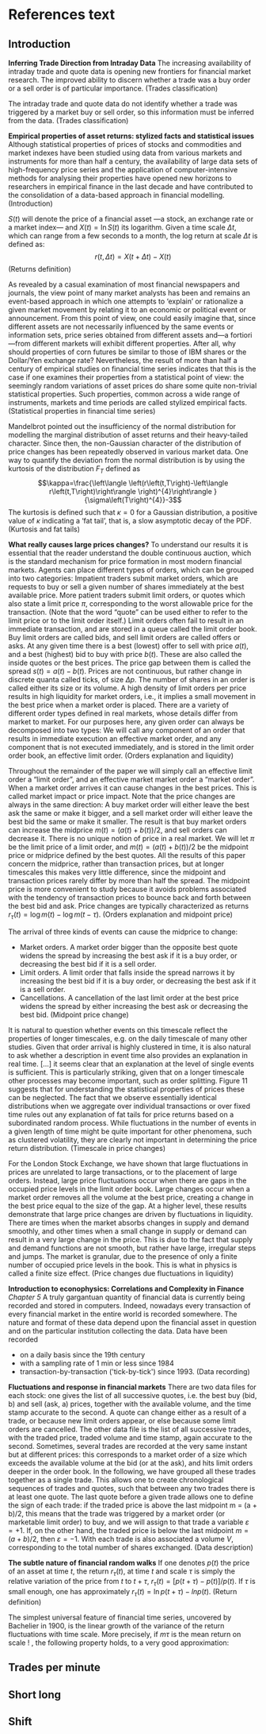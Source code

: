 # References text

## Introduction

**Inferring Trade Direction from Intraday Data**
The increasing availability of intraday trade and quote data is opening new
frontiers for financial market research. The improved ability to discern
whether a trade was a buy order or a sell order is of particular importance.
(Trades classification)

The intraday trade and quote data do not identify whether a trade was
triggered by a market buy or sell order, so this information must be inferred
from the data.
(Trades classification)

**Empirical properties of asset returns: stylized facts and statistical issues**
Although statistical properties of prices of stocks and commodities and market
indexes have been studied using data from various markets and instruments for
more than half a century, the availability of large data sets of high-frequency
price series and the application of computer-intensive methods for analysing
their properties have opened new horizons to researchers in empirical finance
in the last decade and have contributed to the consolidation of a data-based
approach in financial modelling.
(Introduction)

$S\left(t\right)$ will denote the price of a financial asset —a stock, an
exchange rate or a market index— and $X\left(t\right) = \ln S\left(t\right)$
its logarithm. Given a time scale $\Delta t$, which can range from a few
seconds to a month, the log return at scale $\Delta t$ is defined as:
$$r\left(t,\Delta t\right)=X\left(t+\Delta t\right)-X\left(t\right)$$
(Returns definition)

As revealed by a casual examination of most financial newspapers and journals,
the view point of many market analysts has been and remains an event-based
approach in which one attempts to ‘explain’ or rationalize a given market
movement by relating it to an economic or political event or announcement.
From this point of view, one could easily imagine that, since different assets
are not necessarily influenced by the same events or information sets, price
series obtained from different assets and—a fortiori—from different markets
will exhibit different properties. After all, why should properties of corn
futures be similar to those of IBM shares or the Dollar/Yen exchange rate?
Nevertheless, the result of more than half a century of empirical studies on
financial time series indicates that this is the case if one examines their
properties from a statistical point of view: the seemingly random variations
of asset prices do share some quite non-trivial statistical properties. Such
properties, common across a wide range of instruments, markets and time
periods are called stylized empirical facts.
(Statistical properties in financial time series)

Mandelbrot pointed out the insufficiency of the normal distribution for
modelling the marginal distribution of asset returns and their heavy-tailed
character. Since then, the non-Gaussian character of the distribution of price
changes has been repeatedly observed in various market data. One way to
quantify the deviation from the normal distribution is by using the kurtosis of
the distribution $F_T$ defined as
$$\kappa=\frac{\left\langle \left(r\left(t,T\right)-\left\langle
  r\left(t,T\right)\right\rangle \right)^{4}\right\rangle }
  {\sigma\left(T\right)^{4}}-3$$
The kurtosis is defined such that $\kappa = 0$ for a Gaussian distribution, a
positive value of $\kappa$ indicating a ‘fat tail’, that is, a slow asymptotic
decay of the PDF.
(Kurtosis and fat tails)

**What really causes large prices changes?**
To understand our results it is essential that the reader understand the double
continuous auction, which is the standard mechanism for price formation in most
modern financial markets. Agents can place different types of orders, which can
be grouped into two categories: Impatient traders submit market orders, which
are requests to buy or sell a given number of shares immediately at the best
available price. More patient traders submit limit orders, or quotes which also
state a limit price $\pi$, corresponding to the worst allowable price for the
transaction. (Note that the word “quote” can be used either to refer to the
limit price or to the limit order itself.) Limit orders often fail to result in
an immediate transaction, and are stored in a queue called the limit order book.
Buy limit orders are called bids, and sell limit orders are called offers or
asks. At any given time there is a best (lowest) offer to sell with price $a(t)$,
and a best (highest) bid to buy with price $b(t)$. These are also called the
inside quotes or the best prices. The price gap between them is called the
spread $s(t) = a(t)−b(t)$. Prices are not continuous, but rather change in
discrete quanta called ticks, of size $\Delta p$. The number of shares in an
order is called either its size or its volume.
A high density of limit orders per price results in high liquidity for market
orders, i.e., it implies a small movement in the best price when a market order
is placed. There are a variety of different order types defined in real markets,
whose details differ from market to market. For our purposes here, any given
order can always be decomposed into two types: We will call any component of an
order that results in immediate execution an effective market order, and any
component that is not executed immediately, and is stored in the limit order
order book, an effective limit order.
(Orders explanation and liquidity)

Throughout the remainder of the paper we will simply call an effective limit
order a “limit order”, and an effective market market order a “market order”.
When a market order arrives it can cause changes in the best prices. This is
called market impact or price impact. Note that the price changes are always in
the same direction: A buy market order will either leave the best ask the same
or make it bigger, and a sell market order will either leave the best bid the
same or make it smaller. The result is that buy market orders can increase the
midprice $m(t) = (a(t) + b(t))/2$, and sell orders can decrease it.
There is no unique notion of price in a real market. We will let $\pi$ be the
limit price of a limit order, and $m(t) = (a(t) + b(t))/2$ be the midpoint
price or midprice defined by the best quotes. All the results of this paper
concern the midprice, rather than transaction prices, but at longer timescales
this makes very little difference, since the midpoint and transaction prices
rarely differ by more than half the spread. The midpoint price is more
convenient to study because it avoids problems associated with the tendency of
transaction prices to bounce back and forth between the best bid and ask. Price
changes are typically characterized as returns
$r_{\tau}(t) = \log m(t) − \log m(t − \tau)$.
(Orders explanation and midpoint price)

The arrival of three kinds of events can cause the midprice to change:

* Market orders. A market order bigger than the opposite best quote widens the
  spread by increasing the best ask if it is a buy order, or decreasing the
  best bid if it is a sell order.
* Limit orders. A limit order that falls inside the spread narrows it by
  increasing the best bid if it is a buy order, or decreasing the best ask if
  it is a sell order.
* Cancellations. A cancellation of the last limit order at the best price
  widens the spread by either increasing the best ask or decreasing the best
  bid.
(Midpoint price change)

It is natural to question whether events on this timescale reflect the
properties of longer timescales, e.g. on the daily timescale of many other
studies. Given that order arrival is highly clustered in time, it is also
natural to ask whether a description in event time also provides an explanation
in real time. [...] it seems clear that an explanation at the level of single
events is sufficient. This is particularly striking, given that on a longer
timescale other processes may become important, such as order splitting.
Figure 11 suggests that for understanding the statistical properties of prices
these can be neglected. The fact that we observe essentially identical
distributions when we aggregate over individual transactions or over fixed time
rules out any explanation of fat tails for price returns based on a subordinated
random process. While fluctuations in the number of events in a given length of
time might be quite important for other phenomena, such as clustered volatility,
they are clearly not important in determining the price return distribution.
(Timescale in price changes)

For the London Stock Exchange, we have shown that large fluctuations in prices
are unrelated to large transactions, or to the placement of large orders.
Instead, large price fluctuations occur when there are gaps in the occupied
price levels in the limit order book. Large changes occur when a market order
removes all the volume at the best price, creating a change in the best price
equal to the size of the gap.
At a higher level, these results demonstrate that large price changes are driven
by fluctuations in liquidity. There are times when the market absorbs changes
in supply and demand smoothly, and other times when a small change in supply or
demand can result in a very large change in the price. This is due to the fact
that supply and demand functions are not smooth, but rather have large,
irregular steps and jumps. The market is granular, due to the presence of only a
finite number of occupied price levels in the book. This is what in physics is
called a finite size effect.
(Price changes due fluctuations in liquidity)

**Introduction to econophysics: Correlations and Complexity in Finance**
_Chapter 5_
A truly gargantuan quantity of financial data is currently being recorded and
stored  in  computers.  Indeed,  nowadays  every  transaction  of  every
financial market in the entire world is recorded somewhere. The nature and
format of these  data  depend  upon  the  financial asset in question and on
the particular institution collecting the data. Data have been recorded

* on a daily basis since the 19th century
* with a sampling rate of 1 min or less since 1984
* transaction-by-transaction ('tick-by-tick') since 1993.
(Data recording)

**Fluctuations and response in financial markets**
There are two data files for each stock: one gives the list of all successive
quotes, i.e. the best buy (bid, b) and sell (ask, a) prices, together with the
available volume, and the time stamp accurate to the second. A quote can change
either as a result of a trade, or because new limit orders appear, or else
because some limit orders are cancelled. The other data file is the list of all
successive trades, with the traded price, traded volume and time stamp, again
accurate to the second. Sometimes, several trades are recorded at the very same
instant but at different prices: this corresponds to a market order of a size
which exceeds the available volume at the bid (or at the ask), and hits limit
orders deeper in the order book. In the following, we have grouped all these
trades together as a single trade. This allows one to create chronological
sequences of trades and quotes, such that between any two trades there is at
least one quote. The last quote before a given trade allows one to define the
sign of each trade: if the traded price is above the last midpoint
m = (a + b)/2, this means that the trade was triggered by a market order (or
marketable limit order) to buy, and we will assign to that trade a variable
$\varepsilon = +1$. If, on the other hand, the traded price is below the last
midpoint $m = (a + b)/2$, then $\varepsilon = −1$. With each trade is also
associated a volume $V$, corresponding to the total number of shares exchanged.
(Data description)

**The subtle nature of financial random walks**
If one denotes $p(t)$ the price of an asset at time $t$, the return $r_{\tau}(t)$,
at time $t$ and scale $\tau$ is simply the relative variation of the price from
$t$ to $t + \tau$, $r_{\tau}(t) = [p(t + \tau) − p(t)] / p(t)$. If $\tau$ is
small enough, one has approximately $r_{\tau} (t) = \ln p(t + \tau) − ln p(t)$.
(Return definition)

The simplest universal feature of financial time series, uncovered by Bachelier
in 1900, is the linear growth of the variance of the return fluctuations with
time scale. More precisely, if $m  \tau$ is the mean return on scale ! , the following
property holds, to a very good approximation:

## Trades per minute


## Short long



## Shift

